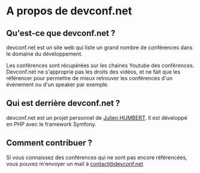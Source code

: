 # A propos de devconf.net

## Qu'est-ce que devconf.net ?

devconf.net est un site web qui liste un grand nombre de conférences dans le domaine du développement.

Les conférences sont récupérées sur les chaines Youtube des conférences. Devconf.net ne s'approprie pas les droits des vidéos, et ne fait que les référencer pour permettre de mieux retrouver les conférences d'un évènement ou d'un speaker par exemple.

## Qui est derrière devconf.net ?

devconf.net est un projet personnel de [Julien HUMBERT](https://github.com/muhtreb). Il est développé en PHP avec le framework Symfony.

## Comment contribuer ?

Si vous connaissez des conférences qui ne sont pas encore référencées, vous pouvez m'envoyer un mail à [contact@devconf.net](mailto:contact@devconf.net)
